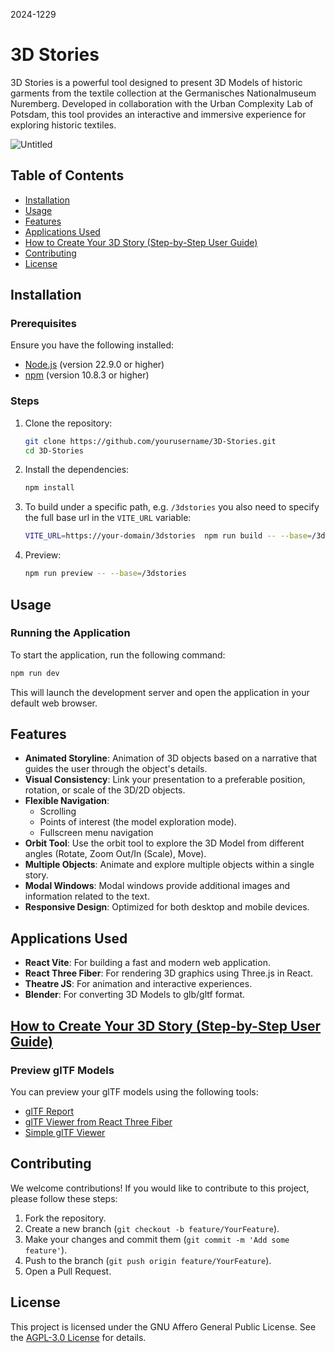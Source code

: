 2024-1229

# 3D Stories

3D Stories is a powerful tool designed to present 3D Models of historic garments from the textile collection at the Germanisches Nationalmuseum Nuremberg. Developed in collaboration with the Urban Complexity Lab of Potsdam, this tool provides an interactive and immersive experience for exploring historic textiles.

![Untitled](https://github.com/user-attachments/assets/e8b3b9da-e043-4c9e-be12-39fd98b82b02)

## Table of Contents

- [Installation](#installation)
- [Usage](#usage)
- [Features](#features)
- [Applications Used](#applications-used)
- [How to Create Your 3D Story (Step-by-Step User Guide)](<https://github.com/uclab-potsdam/3dstories/wiki/How-to-Create-Your-3D-Story-(Step%E2%80%90by%E2%80%90Step-User-Guide)>)
- [Contributing](#contributing)
- [License](#license)

## Installation

### Prerequisites

Ensure you have the following installed:

- [Node.js](https://nodejs.org/) (version 22.9.0 or higher)
- [npm](https://www.npmjs.com/) (version 10.8.3 or higher)

### Steps

1. Clone the repository:

   ```bash
   git clone https://github.com/yourusername/3D-Stories.git
   cd 3D-Stories
   ```

2. Install the dependencies:

   ```bash
   npm install
   ```

3. To build under a specific path, e.g. `/3dstories` you also need to specify the full base url in the `VITE_URL` variable:

   ```bash
   VITE_URL=https://your-domain/3dstories  npm run build -- --base=/3dstories
   ```

4. Preview:

   ```bash
   npm run preview -- --base=/3dstories
   ```

## Usage

### Running the Application

To start the application, run the following command:

```bash
npm run dev
```

This will launch the development server and open the application in your default web browser.

## Features

- **Animated Storyline**: Animation of 3D objects based on a narrative that guides the user through the object's details.
- **Visual Consistency**: Link your presentation to a preferable position, rotation, or scale of the 3D/2D objects.
- **Flexible Navigation**:
  - Scrolling
  - Points of interest (the model exploration mode).
  - Fullscreen menu navigation
- **Orbit Tool**: Use the orbit tool to explore the 3D Model from different angles (Rotate, Zoom Out/In (Scale), Move).
- **Multiple Objects**: Animate and explore multiple objects within a single story.
- **Modal Windows**: Modal windows provide additional images and information related to the text.
- **Responsive Design**: Optimized for both desktop and mobile devices.

## Applications Used

- **React Vite**: For building a fast and modern web application.
- **React Three Fiber**: For rendering 3D graphics using Three.js in React.
- **Theatre JS**: For animation and interactive experiences.
- **Blender**: For converting 3D Models to glb/gltf format.

## [How to Create Your 3D Story (Step-by-Step User Guide)](<https://github.com/uclab-potsdam/3dstories/wiki/How-to-Create-Your-3D-Story-(Step%E2%80%90by%E2%80%90Step-User-Guide)>)

### Preview glTF Models

You can preview your glTF models using the following tools:

- [glTF Report](https://gltf.report/)
- [glTF Viewer from React Three Fiber](https://gltf.pmnd.rs/)
- [Simple glTF Viewer](https://gltf-viewer.donmccurdy.com/)

## Contributing

We welcome contributions! If you would like to contribute to this project, please follow these steps:

1. Fork the repository.
2. Create a new branch (`git checkout -b feature/YourFeature`).
3. Make your changes and commit them (`git commit -m 'Add some feature'`).
4. Push to the branch (`git push origin feature/YourFeature`).
5. Open a Pull Request.

## License

This project is licensed under the GNU Affero General Public License. See the [AGPL-3.0 License](https://www.gnu.org/licenses/agpl-3.0.en.html) for details.

